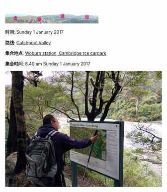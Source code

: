 ![skyline](_images/skyline2.png)


**时间**: Sunday 1 January 2017

**路线**: [Catchpool Valley](http://tracks.org.nz/track/show/925)

**集合地点**: [Woburn station, Cambridge tce carpark](https://goo.gl/maps/aTL4jVVVZkR2)

**集合时间**: 8.40 am Sunday 1 January 2017



![catchpool](_images/catchpool.jpg)
